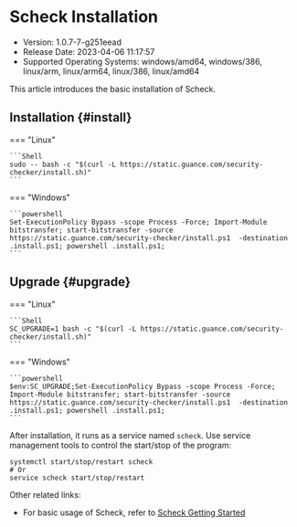 # Scheck Installation

- Version: 1.0.7-7-g251eead
- Release Date: 2023-04-06 11:17:57
- Supported Operating Systems: windows/amd64, windows/386, linux/arm, linux/arm64, linux/386, linux/amd64

This article introduces the basic installation of Scheck.

## Installation {#install}

<!-- markdownlint-disable MD046 -->
=== "Linux"

    ```Shell
    sudo -- bash -c "$(curl -L https://static.guance.com/security-checker/install.sh)" 
    ```

=== "Windows"

    ```powershell
    Set-ExecutionPolicy Bypass -scope Process -Force; Import-Module bitstransfer; start-bitstransfer -source https://static.guance.com/security-checker/install.ps1  -destination .install.ps1; powershell .install.ps1;
    ```
<!-- markdownlint-enable MD046 -->

## Upgrade {#upgrade}

<!-- markdownlint-disable MD046 -->
=== "Linux"

    ```Shell
    SC_UPGRADE=1 bash -c "$(curl -L https://static.guance.com/security-checker/install.sh)" 
    ```

=== "Windows"

    ```powershell
    $env:SC_UPGRADE;Set-ExecutionPolicy Bypass -scope Process -Force; Import-Module bitstransfer; start-bitstransfer -source https://static.guance.com/security-checker/install.ps1  -destination .install.ps1; powershell .install.ps1;
    ```
<!-- markdownlint-enable MD046 -->

After installation, it runs as a service named `scheck`. Use service management tools to control the start/stop of the program:

```shell
systemctl start/stop/restart scheck
# Or
service scheck start/stop/restart
```

Other related links:

- For basic usage of Scheck, refer to [Scheck Getting Started](scheck-how-to.md)

